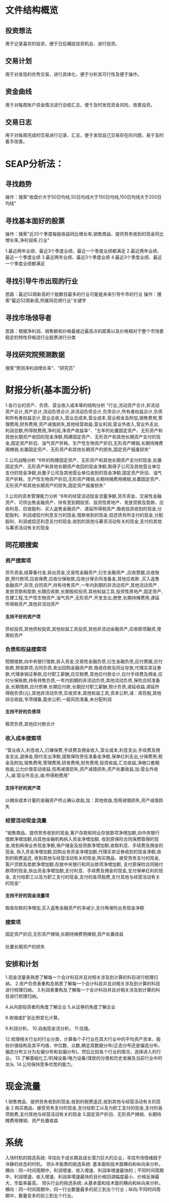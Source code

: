 # 文件结构概览
## 投资想法
  用于记录喜欢的投资，便于日后捕捉投资机会、进行投资。

## 交易计划
  用于对发现的优秀交易，进行具体化，便于分析其可行性及便于操作。
## 资金曲线
  用于对每周账户资金情况进行总结汇总，便于及时发现资金风险，改善投资。

## 交易日志
  用于对每周完成的交易进行记录、汇总，便于发现自己交易存在的问题，易于及时着手改善。

# SEAP分析法：
## 寻找趋势
  操作：搜索“收盘价大于50日均线,50日均线大于150日均线,150日均线大于200日均线”
## 寻找基本面好的股票
  操作：搜索"近20个季度每股收益同比增长率,销售商品、提供劳务收到的现金同比增长率,净利润率,行业"

  1.最近两年业绩、最近3个季度业绩、最近一个季度业绩都满足
  2.最近两年业绩、最近一个季度业绩
  3.最近两年业绩、最近3个季度业绩
  4.最近3个季度业绩、最近一个季度业绩都满足
## 寻找引导牛市出现的行业
思路：最近52周新高的个股数目最多的行业可能是未来引导牛市的行业
操作：搜索“最近52周新高,所属同花顺行业”关键字

## 寻找市场领导者
思路：根据净利润、销售额和价格最接近最高点的距离以及价格相对于整个市场更稳定的特性将候选行业股票进行分类

## 寻找研究院预测数据
搜索"预测净利润增长率"、“研究员”

# 财报分析(基本面分析)
1.各行业的资产、负债、营业收入成本等的结构分析
"行业,流动资产合计,非流动资产合计,资产总计,流动负债合计,非流动负债合计,负债合计,所有者权益合计,负债和所有者权益总计,营业总收入,营业总成本,营业成本,营业税金及附加,销售费用,管理费用,财务费用,资产减值损失,其他经营收益,营业利润,营业外收入,营业外支出,利润总额,所得税费用,净利润,净资产收益率"、“五年的处置固定资产、无形资产和其他长期资产收回的现金净额,购建固定资产、无形资产和其他长期资产支付的现金,固定资产折旧、油气资产折耗、生产性生物资产折旧,无形资产摊销,长期待摊费用摊销,处置固定资产、无形资产和其他长期资产的损失,固定资产报废损失”

2.公司战略分析
“6年的购建固定资产、无形资产和其他长期资产支付的现金,处置固定资产、无形资产和其他长期资产收回的现金净额,取得子公司及其他营业单位支付的现金净额,处置子公司及其他营业单位收到的现金净额,固定资产折旧、油气资产折耗、生产性生物资产折旧,无形资产摊销,长期待摊费用摊销,处置固定资产、无形资产和其他长期资产的损失,固定资产报废损失”

3.公司的资本管理能力分析
“6年的经营活动现金流量净额,货币资金、交易性金融资产、可供出售金融资产、持有至到期投资、投资性房地产、发放贷款及垫款、应收利息、应收股利、买入返售金融资产、递延所得税资产,吸收投资收到的现金,分配股利、利润或偿付利息支付的现金,借款收到的现金,偿还债务所支付的现金,分配股利、利润或偿还利息支付的现金,收到的其他与筹资活动有关的现金,支付的其他与筹资活动有关的现金 
## 同花顺搜索
### 资产搜索项
货币资金,结算备付金,拆出资金,交易性金融资产,衍生金融资产 ,应收票据,应收账款,预付款项,应收保费,应收分保账款,应收分保合同准备金,其他应收款 ,买入返售金融资产,存货,合同资产,持有待售资产,一年内到期的非流动资产,其他流动资产 ,发放贷款和垫款,长期应收款,长期股权投资,其他权益工具,投资性房地产,固定资产,在建工程,生产性生物资产,油气资产,无形资产,开发支出,商誉,长期待摊费用,递延所得税资产,其他非流动资产

#### 支持不好的资产项
债权投资,其他债权投资,其他权益工具投资,其他非流动金融资产,应收款项融资,使用权资产

### 负债和权益搜索项
短期借款,向中央银行借款,拆入资金,交易性金融负债,衍生金融负债,应付票据,应付账款,预收款项,合同负债,卖出回购金融资产款,吸收存款及同业存放,代理买卖证券款,代理承销证券款,应付职工薪酬,应交税费,其他应付款合计,应付手续费及佣金,应付分保账款,持有待售负债,一年内到期的非流动负债,其他流动负债,保险合同准备金,长期借款,应付债券,长期应付款,长期应付职工薪酬,预计负债,递延收益,递延所得税负债(元),其他非流动负债,实收资本,其他权益工具,资本公积,减：库存股,其他综合收益,专项储备,盈余公积,一般风险准备,未分配利润

#### 支持不好的负债项
租赁负债,其他应付款合计
### 收入成本搜索项
“营业收入,利息收入,已赚保费,手续费及佣金收入,营业成本,利息支出,手续费及佣金支出,退保金,赔付支出净额,提取保险责任准备金净额,保单红利支出,分保费用,税金及附加,销售费用,管理费用,研发费用,财务费用,投资收益,汇兑收益,净敞口套期收益,公允价值变动收益,信用减值损失,资产减值损失,资产处置收益,加:营业外收入,减:营业外支出,减:所得税费用”
#### 支持不好的资产项
  以摊余成本计量的金融资产终止确认收益,加：其他收益,信用减值损失,资产减值损失
### 经营活动现金流量
"销售商品、提供劳务收到的现金,客户存款和同业存放款项净增加额,向中央银行借款净增加额,向其他金融机构拆入资金净增加额, 收到原保险合同保费取得的现金,收到再保业务现金净额,保户储金及投资款净增加额,收取利息、手续费及佣金的现金, 拆入资金净增加额,回购业务资金净增加额,代理买卖证券收到的现金净额,收到的税费返还, 收到其他与经营活动有关的现金,购买商品、接受劳务支付的现金,客户贷款及垫款净增加额,存放中央银行和同业款项净增加额, 支付原保险合同赔付款项的现金,拆出资金净增加额,支付利息、手续费及佣金的现金,支付保单红利的现金, 支付给职工以及为职工支付的现金,支付的各项税费,支付其他与经营活动有关的现金"

#### 支持不好的现金流量项
吸收存款的净增加,买入返售金融资产的净减少,支付再保险业务现金净额
### 搜索项
固定资产折旧,无形资产摊销,长期待摊费用摊销,资产处置收益

####
处置长期资产的损失

## 安排和计划
1.现金流量表熟悉了解每一个会计科目并且对相关涉及到计算的科目进行梳理归纳。
2.资产负债表重构及熟悉了解每一个会计科目并且对相关涉及到计算的科目进行梳理归纳。
3.利润表重构及了解每一个会计科目并且对相关涉及到计算的科目进行梳理归纳。

4.从内部投资者的角度了解企业
5.从证券的角度了解企业

8.收缩或扩张比例变化计算。

9.利润分析。
10.自由现金流分析。
11.估值。

12.梳理相关行业的行业分类，计算每个子行业在其大行业中的平均资产资本、股权价值结构及其平均值、中位数、众数,确定其数据分布(正态分布还是偏态分布，偏态分布又分为左偏分布和右偏分布)。然后比较各个行业的情况，选择进入的行业。
13.了解基础化工/机械设备/电力设备/煤炭的分类和历史发展及当前行业中的龙头.
14.公司保持竞争优势的能力。


# 现金流量
1.销售商品、提供劳务收到的现金,收到的税费返还,收到其他与经营活动有关的现金
2.购买商品、接受劳务支付的现金,支付给职工以及为职工支付的现金,支付的各项税费,支付其他与经营活动有关的现金
3.固定资产折旧、无形资产摊销、长期待摊费用摊销、资产处置收益

# 系统
入场时机的挑选系统: 寻找处于成长期且成长潜力巨大的企业，寻找市场情绪趋于冷静的状态的时机。
领头羊股票的挑选系统: 基本面和技术面横向和纵向来分析。横向：同一时间周期中，利润增速、收入增速、利润率增速最快的；不同时间周期中，利润增速、收入增速、利润率增速最快的且价格回调幅度最小、价格反弹最大，市盈率最高。
领头行业的挑选系统: 从基本面和技术面的横向和纵向来分析。横向：同一时间周期中，同一行业数量最多的前三到五个行业；纵向:不同时间周期中，数量变多的前三到五个行业。












